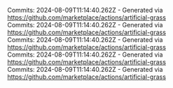 Commits: 2024-08-09T11:14:40.262Z - Generated via https://github.com/marketplace/actions/artificial-grass
<br>
Commits: 2024-08-09T11:14:40.262Z - Generated via https://github.com/marketplace/actions/artificial-grass
<br>
Commits: 2024-08-09T11:14:40.262Z - Generated via https://github.com/marketplace/actions/artificial-grass
<br>
Commits: 2024-08-09T11:14:40.262Z - Generated via https://github.com/marketplace/actions/artificial-grass
<br>
Commits: 2024-08-09T11:14:40.262Z - Generated via https://github.com/marketplace/actions/artificial-grass
<br>
